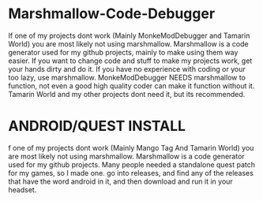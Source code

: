 # Marshmallow-Code-Debugger
If one of my projects dont work (Mainly MonkeModDebugger and Tamarin World) you are most likely not using marshmallow. Marshmallow is a code generator used for my github projects, mainly to make using them way easier. If you want to change code and stuff to make my projects work, get your hands dirty and do it. If you have no experience with coding or your too lazy, use marshmallow. MonkeModDebugger NEEDS marshmallow to function, not even a good high quality coder can make it function without it. Tamarin World and my other projects dont need it, but its recommended. 

# ANDROID/QUEST INSTALL
f one of my projects dont work (Mainly Mango Tag And Tamarin World) you are most likely not using marshmallow. Marshmallow is a code generator used for my github projects. Many people needed a standalone quest patch for my games, so I made one. go into releases, and find any of the releases that have the word android in it, and then download and run it in your headset.
